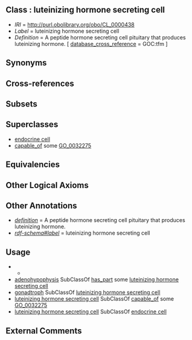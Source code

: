 
## Class : luteinizing hormone secreting cell

 * *IRI* = http://purl.obolibrary.org/obo/CL_0000438
 * *Label* = luteinizing hormone secreting cell
 * *Definition* = A peptide hormone secreting cell pituitary that produces luteinizing hormone. [ [database_cross_reference](../../ef/oboInOwl#hasDbXref.md) = GOC:tfm ]

## Synonyms


## Cross-references


## Subsets


## Superclasses

 * [endocrine cell](../../CL/63/CL_0000163.md)
 * [capable_of](../../RO/15/RO_0002215.md) some [GO_0032275](../../GO/75/GO_0032275.md)

## Equivalencies


## Other Logical Axioms


## Other Annotations

 * *[definition](../../IAO/15/IAO_0000115.md)* = A peptide hormone secreting cell pituitary that produces luteinizing hormone.
 * *[rdf-schema#label](../../el/rdf-schema#label.md)* = luteinizing hormone secreting cell

## Usage

 * -
 * [adenohypophysis](../../UBERON/96/UBERON_0002196.md) SubClassOf [has_part](../../BFO/51/BFO_0000051.md) some [luteinizing hormone secreting cell](../../CL/38/CL_0000438.md)
 * [gonadtroph](../../CL/37/CL_0000437.md) SubClassOf [luteinizing hormone secreting cell](../../CL/38/CL_0000438.md)
 * [luteinizing hormone secreting cell](../../CL/38/CL_0000438.md) SubClassOf [capable_of](../../RO/15/RO_0002215.md) some [GO_0032275](../../GO/75/GO_0032275.md)
 * [luteinizing hormone secreting cell](../../CL/38/CL_0000438.md) SubClassOf [endocrine cell](../../CL/63/CL_0000163.md)

## External Comments

